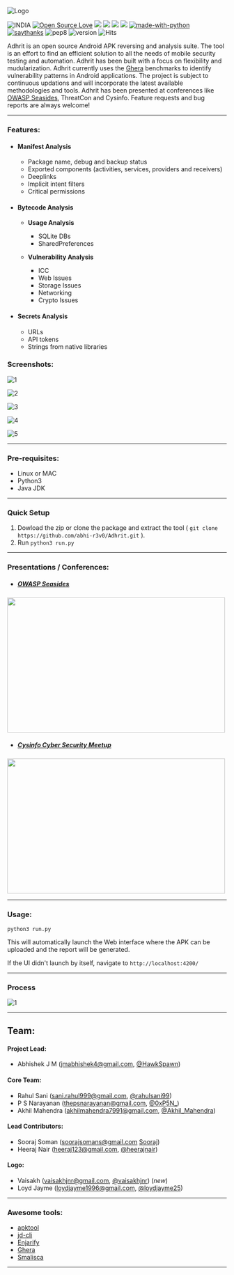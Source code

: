 ![Logo](Docs/logo/bannernew.png)

![INDIA](https://img.shields.io/badge/From-India-orange.svg) 
[![Open Source Love](https://badges.frapsoft.com/os/v2/open-source.svg?v=103)](https://www.github.com/abhi-r3v0/Adhrit)
[![](https://img.shields.io/badge/Blackhat-Asia%202020-lightgrey)](https://www.blackhat.com/asia-20/arsenal/schedule/#adhrit-android-security-suite-18907)
[![](https://img.shields.io/badge/OWASP-Seasides-lightgrey)](http://web.archive.org/web/20191206083012/https://www.owaspseasides.com/v/2019/tools-showcase/day-2-28-feb-2019)
[![](https://img.shields.io/badge/ThreatCon-2019-lightgrey)](https://www.threatcon.io/)
[![](https://img.shields.io/badge/Cysinfo-2017-lightgrey)](https://cysinfo.com/12th-meetup-analysis-android-apk-using-adhrit/)
[![made-with-python](https://img.shields.io/badge/Made%20with-Python-1f425f.svg)](https://www.python.org/)
[![saythanks](https://img.shields.io/badge/Say%20Thanks-!-1EAEDB.svg)](https://saythanks.io/to/abhi-r3v0)
![pep8](https://img.shields.io/badge/PEP8-Optimised-yellow.svg)
![version](https://img.shields.io/badge/version-0.2-red.svg)
![Hits](https://hitcounter.pythonanywhere.com/count/tag.svg?url=https%3A%2F%2Fgithub.com%2Fabhi-r3v0%2FAdhrit)

Adhrit is an open source Android APK reversing and analysis suite. The tool is an effort to find an efficient solution to all the needs of mobile security testing and automation. Adhrit has been built with a focus on flexibility and mudularization. Adhrit currently uses the [Ghera](https://bitbucket.org/secure-it-i/android-app-vulnerability-benchmarks/src/master/) benchmarks to identify vulnerability patterns in Android applications. The project is subject to continuous updations and will incorporate the latest available methodologies and tools. Adhrit has been presented at conferences like [OWASP Seasides](https://www.owaspseasides.com/v/2019/tools-showcase/day-2-28-feb-2019), ThreatCon and Cysinfo. Feature requests and bug reports are always welcome!

---

### Features:

* #### Manifest Analysis
	* Package name, debug and backup status
    * Exported components (activities, services, providers and receivers)
    * Deeplinks
    * Implicit intent filters
    * Critical permissions

* #### Bytecode Analysis
	* **Usage Analysis**
		* SQLite DBs
		* SharedPreferences

	* **Vulnerability Analysis**
		* ICC
        * Web Issues
        * Storage Issues
        * Networking
        * Crypto Issues

* #### Secrets Analysis
	* URLs
	* API tokens
	* Strings from native libraries


### Screenshots:

![1](Docs/images/1.png)


![2](Docs/images/2.png)


![3](Docs/images/3.png)


![4](Docs/images/4.png)


![5](Docs/images/5.png)

---

### Pre-requisites:

* Linux or MAC
* Python3
* Java JDK

---

### Quick Setup

1. Dowload the zip or clone the package and extract the tool ( ```git clone https://github.com/abhi-r3v0/Adhrit.git``` ).
2. Run ```python3 run.py```

---

### Presentations / Conferences:

* #####  [OWASP Seasides](Docs/files/ADHRIT_OWASP.pdf)

<p align="left">
  <img width="500" height="310" src="https://github.com/abhi-r3v0/Adhrit/blob/master/Docs/images/slidess.png">
</p>

* ##### [Cysinfo Cyber Security Meetup](https://cysinfo.com/12th-meetup-analysis-android-apk-using-adhrit/)

<p align="left">
  <img width="500" height="310" src="https://github.com/abhi-r3v0/Adhrit/blob/master/Docs/images/slide.png">
</p>

---

### Usage:

```python3 run.py```

This will automatically launch the Web interface where the APK can be uploaded and the report will be generated.

If the UI didn't launch by itself, navigate to ```http://localhost:4200/```

---

### Process

![1](Docs/images/process.png)

---

## Team:

#### Project Lead:

* Abhishek J M (jmabhishek4@gmail.com, [@HawkSpawn](https://twitter.com/HawkSpawn))

#### Core Team:

* Rahul Sani (sani.rahul999@gmail.com, [@rahulsani99](https://twitter.com/rahulsani99))
* P S Narayanan (thepsnarayanan@gmail.com, [@0xP5N_](https://twitter.com/0xP5N_))
* Akhil Mahendra (akhilmahendra7991@gmail.com, [@Akhil_Mahendra](https://twitter.com/akhil_mahendra))

#### Lead Contributors:

* Sooraj Soman (soorajsomans@gmail.com [Sooraj](https://www.linkedin.com/in/sooraj-soman-4a817b167/))
* Heeraj Nair (heeraj123@gmail.com, [@heerajnair](https://twitter.com/heerajnair))

#### Logo:

* Vaisakh (vaisakhjnr@gmail.com, [@vaisakhjnr](https://github.com/vaisakhjnr)) (*new*)
* Loyd Jayme (loydjayme1996@gmail.com, [@loydjayme25](https://github.com/loydjayme25))

---

### Awesome tools:

* [apktool](https://ibotpeaches.github.io/Apktool/)
* [jd-cli](https://github.com/kwart/jd-cmd)
* [Enjarify](https://github.com/google/enjarify)
* [Ghera](https://bitbucket.org/secure-it-i/android-app-vulnerability-benchmarks/src/master/)
* [Smalisca](https://github.com/dorneanu/smalisca)

---




